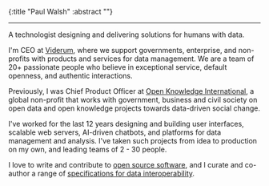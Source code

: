 {:title "Paul Walsh"
:abstract ""}

---

A technologist designing and delivering solutions for humans with data.

I'm CEO at [Viderum](https://viderum.com), where we support governments, enterprise, and non-profits with products and services for data management. We are a team of 20+ passionate people who believe in exceptional service, default openness, and authentic interactions.

Previously, I was Chief Product Officer at [Open Knowledge International](https://okfn.org), a global non-profit that works with government, business and civil society on open data and open knowledge projects towards data-driven social change.

I've worked for the last 12 years designing and building user interfaces, scalable web servers, AI-driven chatbots, and platforms for data management and analysis. I've taken such projects from idea to production on my own, and leading teams of 2 - 30 people.

I love to write and contribute to [open source software](https://github.com/pwalsh), and I curate and co-author a range of [specifications for data interoperability](https://frictionlessdata.io).
